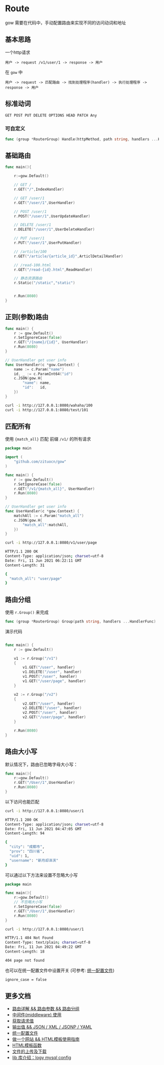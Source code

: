 # Route

gow 需要在代码中，手动配置路由来实现不同的访问动词和地址

## 基本思路

一个http请求

```
用户 -> request /v1/user/1 -> response -> 用户
```

在 `gow` 中

```
用户 -> request -> 匹配路由 -> 找到处理程序(handler) -> 执行处理程序 -> response -> 用户
```


## 标准动词

```go
GET POST PUT DELETE OPTIONS HEAD PATCH Any
```

### 可自定义

```go
func (group *RouterGroup) Handle(httpMethod, path string, handlers ...HandlerFunc)
```


## 基础路由

```go
func main(){

    r:=gow.Default()

    // GET /
    r.GET("/",IndexHandler)

    // GET /user/1
    r.GET("/user/1",UserHandler) 

    // POST /user/1
    r.POST("/user/1",UserUpdateHandler)  

    // DELETE /user/1
    r.DELETE("/user/1",UserDeleteHandler)

    // PUT /user/1
    r.PUT("/user/1",UserPutHandler)

    // /article/100 
    r.GET("/article/{article_id}",ArticlDetailHandler)

    // /read-100.html
    r.GET("/read-{id}.html",ReadHandler)

    // 静态资源路由
    r.Static("/static","static")


    r.Run(8080)
}

```

## 正则(参数)路由

```go
func main() {
    r := gow.Default()
    r.SetIgnoreCase(false)
    r.GET("/{name}/{id}", UserHandler)
    r.Run(8080)
}

// UserHandler get user info
func UserHandler(c *gow.Context) {
    name := c.Param("name")
    id, _ := c.ParamInt64("id")
    c.JSON(gow.H{
        "name": name,
        "id":   id,
    })
}
```

```sh 
curl -i http://127.0.0.1:8080/wahaha/100
curl -i http://127.0.0.1:8080/test/101
```

## 匹配所有

使用 `{match_all}` 匹配 前缀 `/v1/` 的所有请求

```go
package main

import (
    "github.com/zituocn/gow"
)

func main() {
    r := gow.Default()
    r.SetIgnoreCase(false)
    r.GET("/v1/{match_all}", UserHandler)
    r.Run(8080)
}

// UserHandler get user info
func UserHandler(c *gow.Context) {
    matchAll := c.Param("match_all")
    c.JSON(gow.H{
        "match_all":matchAll,
    })
}

```

```sh
curl -i http://127.0.0.1:8080/v1/user/page

HTTP/1.1 200 OK
Content-Type: application/json; charset=utf-8
Date: Fri, 11 Jun 2021 06:22:11 GMT
Content-Length: 31

{
  "match_all": "user/page"
}
```

## 路由分组

使用 `r.Group()` 来完成

```go
func (group *RouterGroup) Group(path string, handlers ...HandlerFunc)
```


演示代码

```go

func main() {
    r := gow.Default()

    v1 := r.Group("/v1")
    {
        v1.GET("/user", handler)
        v1.DELETE("/user", handler)
        v1.POST("/user", handler)
        v1.GET("/user/page", handler)
    }

    v2 := r.Group("/v2")
    {
        v2.GET("/user", handler)
        v2.DELETE("/user", handler)
        v2.POST("/user", handler)
        v2.GET("/user/page", handler)
    }

    r.Run(8080)
}
```


## 路由大小写

默认情况下，路由已忽略字母大小写：

```go
func main(){
    r:=gow.Default()
    r.GET("/User/1",UserHandler) 
    r.Run(8080)
}
```

以下访问也能匹配

```sh
curl -i http://127.0.0.1:8080/user/1 

HTTP/1.1 200 OK
Content-Type: application/json; charset=utf-8
Date: Fri, 11 Jun 2021 04:47:05 GMT
Content-Length: 94

{
  "city": "成都市",
  "prov": "四川省",
  "uid": 1,
  "username": "新月却泽滨"
}
```


可以通过以下方法来设置不忽略大小写

```go
package main

func main(){
    r:=gow.Default()
    // 不忽略大小写
    r.SetIgnoreCase(false)  
    r.GET("/User/1",UserHandler) 
    r.Run(8080)
}
```

```sh
curl -i http://127.0.0.1:8080/user/1

HTTP/1.1 404 Not Found
Content-Type: text/plain; charset=utf-8
Date: Fri, 11 Jun 2021 04:49:22 GMT
Content-Length: 18

404 page not found

```

也可以在统一配置文件中设置开关 (可参考: [统一配置文件](https://github.com/zituocn/gow/blob/main/docs/config.md))

```sh
ignore_case = false
```


## 更多文档

* [路由详解 && 路由参数 && 路由分组](https://github.com/zituocn/gow/blob/main/docs/route.md)
* [中间件(middleware) 使用](https://github.com/zituocn/gow/blob/main/docs/middleware.md)
* [获取请求值](https://github.com/zituocn/gow/blob/main/docs/request.md)
* [输出值 && JSON / XML / JSONP / YAML](https://github.com/zituocn/gow/blob/main/docs/response.md)
* [统一配置文件](https://github.com/zituocn/gow/blob/main/docs/config.md)
* [做一个网站 && HTML模板使用指南](https://github.com/zituocn/gow/blob/main/docs/website.md)
* [HTML模板函数](https://github.com/zituocn/gow/blob/main/docs/html.md)
* [文件的上传及下载](https://github.com/zituocn/gow/blob/main/docs/upload.md)
* [lib 库介绍：logy mysql config ](https://github.com/zituocn/gow/blob/main/docs/lib.md)
